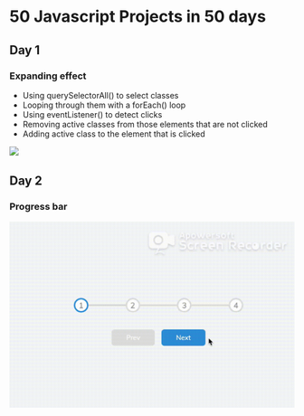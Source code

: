 # 50 Javascript Projects in 50 days

## Day 1

### Expanding effect

- Using querySelectorAll() to select classes
- Looping through them with a forEach() loop
- Using eventListener() to detect clicks
- Removing active classes from those elements that are not clicked
- Adding active class to the element that is clicked

![](/videos/edi_pics.gif)

## Day 2

### Progress bar

![](/videos/progress_bar.gif)

